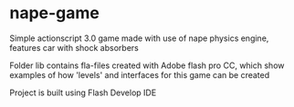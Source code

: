 nape-game
=========

Simple actionscript 3.0 game made with use of nape physics engine, features car with shock absorbers

Folder lib contains fla-files created with Adobe flash pro CC, which show examples of how 'levels' and interfaces for this game can be created

Project is built using Flash Develop IDE
